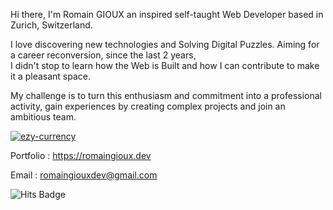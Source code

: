 Hi there, I'm Romain GIOUX an inspired self-taught
Web Developer based in Zurich, Switzerland.

I love discovering new technologies and Solving Digital Puzzles.
Aiming for a career reconversion, since the last 2 years,  
I didn't stop to learn how the Web is Built and how I can contribute 
to make it a pleasant space.
    
My challenge is to turn this enthusiasm and commitment into a
professional activity, gain experiences by
creating complex projects and join an ambitious team.

[![ezy-currency](https://res.cloudinary.com/dokbrxcp2/image/upload/v1647000989/images/portfolio_copie_hvfwh6.png)](https://github.com/nordend4000/ezy-currency)


   Portfolio : https://romaingioux.dev

   Email : romaingiouxdev@gmail.com  
   
<img src="http://hits.dwyl.com/abhisheknaiidu/awesome-github-profile-readme.svg" alt="Hits Badge"/> 
